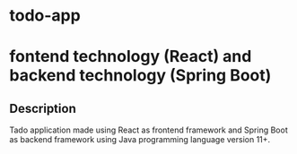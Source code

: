 # todo-app
# fontend technology (React) and backend technology (Spring Boot)

## Description
Tado application made using React as frontend framework and Spring Boot as backend framework using Java programming language version 11+.
